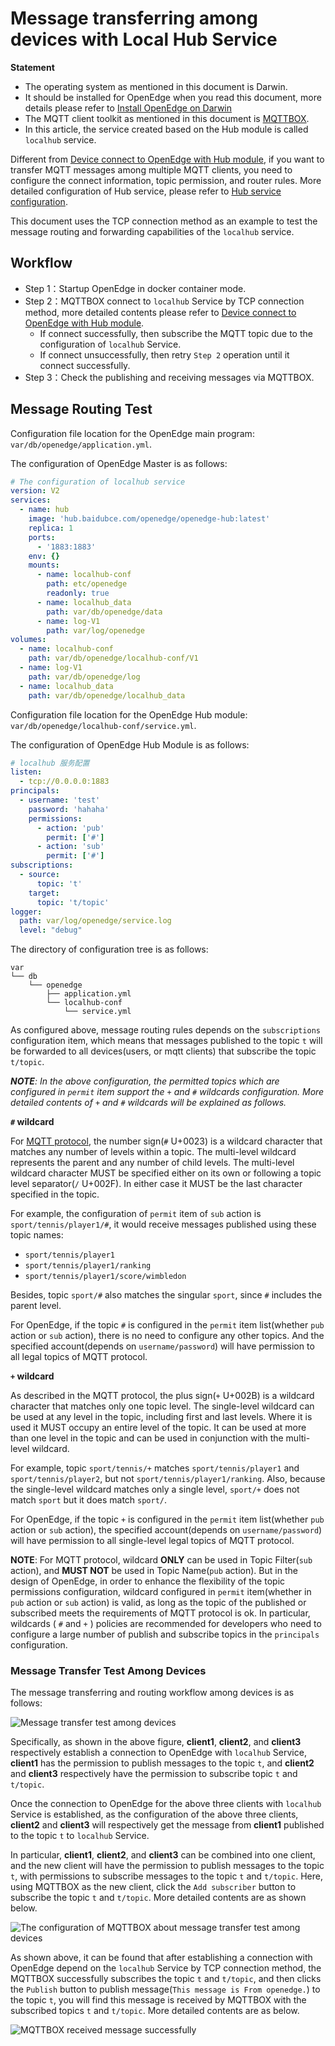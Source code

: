 # Message transferring among devices with Local Hub Service

**Statement**

- The operating system as mentioned in this document is Darwin.
- It should be installed for OpenEdge when you read this document, more details please refer to [Install OpenEdge on Darwin](../setup/Install-OpenEdge-on-Darwin.md)
- The MQTT client toolkit as mentioned in this document is [MQTTBOX](../Resources-download.md#mqttbox-download).
- In this article, the service created based on the Hub module is called `localhub` service.

Different from [Device connect to OpenEdge with Hub module](./Device-connect-to-OpenEdge-with-hub-module.md), if you want to transfer MQTT messages among multiple MQTT clients, you need to configure the connect information, topic permission, and router rules. More detailed configuration of Hub service, please refer to [Hub service configuration](./Config-interpretation.md#local-hub-configuration).

This document uses the TCP connection method as an example to test the message routing and forwarding capabilities of the `localhub` service.

## Workflow

- Step 1：Startup OpenEdge in docker container mode.
- Step 2：MQTTBOX connect to `localhub` Service by TCP connection method, more detailed contents please refer to [Device connect to OpenEdge with Hub module](./Device-connect-to-OpenEdge-with-hub-module.md).
    - If connect successfully, then subscribe the MQTT topic due to the configuration of `localhub` Service.
    - If connect unsuccessfully, then retry `Step 2` operation until it connect successfully.
- Step 3：Check the publishing and receiving messages via MQTTBOX.

## Message Routing Test

Configuration file location for the OpenEdge main program: `var/db/openedge/application.yml`.

The configuration of OpenEdge Master is as follows:

```yaml
# The configuration of localhub service
version: V2
services:
  - name: hub
    image: 'hub.baidubce.com/openedge/openedge-hub:latest'
    replica: 1
    ports:
      - '1883:1883'
    env: {}
    mounts:
      - name: localhub-conf
        path: etc/openedge
        readonly: true
      - name: localhub_data
        path: var/db/openedge/data
      - name: log-V1
        path: var/log/openedge
volumes:
  - name: localhub-conf
    path: var/db/openedge/localhub-conf/V1
  - name: log-V1
    path: var/db/openedge/log
  - name: localhub_data
    path: var/db/openedge/localhub_data
```

Configuration file location for the OpenEdge Hub module: `var/db/openedge/localhub-conf/service.yml`.

The configuration of OpenEdge Hub Module is as follows:

```yaml
# localhub 服务配置
listen:
  - tcp://0.0.0.0:1883
principals:
  - username: 'test'
    password: 'hahaha'
    permissions:
      - action: 'pub'
        permit: ['#']
      - action: 'sub'
        permit: ['#']
subscriptions:
  - source:
      topic: 't'
    target:
      topic: 't/topic'
logger:
  path: var/log/openedge/service.log
  level: "debug"
```

The directory of configuration tree is as follows:

```shell
var
└── db
    └── openedge
        ├── application.yml
        └── localhub-conf
            └── service.yml
```

As configured above, message routing rules depends on the `subscriptions` configuration item, which means that messages published to the topic `t` will be forwarded to all devices(users, or mqtt clients) that subscribe the topic `t/topic`.

_**NOTE**: In the above configuration, the permitted topics which are configured in `permit` item support the `+` and `#` wildcards configuration. More detailed contents of `+` and `#` wildcards will be explained as follows._

**`#` wildcard**

For [MQTT protocol](http://docs.oasis-open.org/mqtt/mqtt/v3.1.1/os/mqtt-v3.1.1-os.html), the number sign(`#` U+0023) is a wildcard character that matches any number of levels within a topic. The multi-level wildcard represents the parent and any number of child levels. The multi-level wildcard character MUST be specified either on its own or following a topic level separator(`/` U+002F). In either case it MUST be the last character specified in the topic.

For example, the configuration of `permit` item of `sub` action is `sport/tennis/player1/#`, it would receive messages published using these topic names:

- `sport/tennis/player1`
- `sport/tennis/player1/ranking`
- `sport/tennis/player1/score/wimbledon`

Besides, topic `sport/#` also matches the singular `sport`, since `#` includes the parent level.

For OpenEdge, if the topic `#` is configured in the `permit` item list(whether `pub` action or `sub` action), there is no need to configure any other topics. And the specified account(depends on `username/password`) will have permission to all legal topics of MQTT protocol.

**`+` wildcard**

As described in the MQTT protocol, the plus sign(`+` U+002B) is a wildcard character that matches only one topic level. The single-level wildcard can be used at any level in the topic, including first and last levels. Where it is used it MUST occupy an entire level of the topic. It can be used at more than one level in the topic and can be used in conjunction with the multi-level wildcard.

For example, topic `sport/tennis/+` matches `sport/tennis/player1` and `sport/tennis/player2`, but not `sport/tennis/player1/ranking`. Also, because the single-level wildcard matches only a single level, `sport/+` does not match `sport` but it does match `sport/`.

For OpenEdge, if the topic `+` is configured in the `permit` item list(whether `pub` action or `sub` action), the specified account(depends on `username/password`) will have permission to all single-level legal topics of MQTT protocol.

**NOTE**: For MQTT protocol, wildcard **ONLY** can be used in Topic Filter(`sub` action), and **MUST NOT** be used in Topic Name(`pub` action). But in the design of OpenEdge, in order to enhance the flexibility of the topic permissions configuration, wildcard configured in `permit` item(whether in `pub` action or `sub` action) is valid, as long as the topic of the published or subscribed meets the requirements of MQTT protocol is ok. In particular, wildcards ( `#` and `+` ) policies are recommended for developers who need to configure a large number of publish and subscribe topics in the `principals` configuration.

### Message Transfer Test Among Devices

The message transferring and routing workflow among devices is as follows:

![Message transfer test among devices](../../images/tutorials/trans/openedge-trans-flow.png)

Specifically, as shown in the above figure, **client1**, **client2**, and **client3** respectively establish a connection to OpenEdge with `localhub` Service, **client1** has the permission to publish messages to the topic `t`, and **client2** and **client3** respectively have the permission to subscribe topic `t` and `t/topic`.

Once the connection to OpenEdge for the above three clients with `localhub` Service is established, as the configuration of the above three clients, **client2** and **client3** will respectively get the message from **client1** published to the topic `t` to `localhub` Service.

In particular, **client1**, **client2**, and **client3** can be combined into one client, and the new client will have the permission to publish messages to the topic `t`, with permissions to subscribe messages to the topic `t` and `t/topic`. Here, using MQTTBOX as the new client, click the `Add subscriber` button to subscribe the topic `t` and `t/topic`. More detailed contents are as shown below.

![The configuration of MQTTBOX about message transfer test among devices](../../images/tutorials/trans/mqttbox-tcp-trans-sub-config.png)

As shown above, it can be found that after establishing a connection with OpenEdge depend on the `localhub` Service by TCP connection method, the MQTTBOX successfully subscribes the topic `t` and `t/topic`, and then clicks the `Publish` button to publish message(`This message is From openedge.`) to the topic `t`, you will find this message is received by MQTTBOX with the subscribed topics `t` and `t/topic`. More detailed contents are as below.

![MQTTBOX received message successfully](../../images/tutorials/trans/mqttbox-tcp-trans-message-success.png)